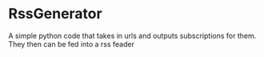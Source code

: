 # RssGenerator
A simple python code that takes in urls and outputs subscriptions for them. They then can be fed into a rss feader
